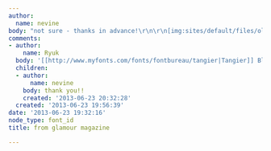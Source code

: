 ```yaml
---
author:
  name: nevine
body: "not sure - thanks in advance!\r\n\r\n[img:sites/default/files/old-images/may_3978.jpg]"
comments:
- author:
    name: Ryuk
  body: '[[http://www.myfonts.com/fonts/fontbureau/tangier|Tangier]] Black'
  children:
  - author:
      name: nevine
    body: thank you!!
    created: '2013-06-23 20:32:28'
  created: '2013-06-23 19:56:39'
date: '2013-06-23 19:32:16'
node_type: font_id
title: from glamour magazine

---
```

